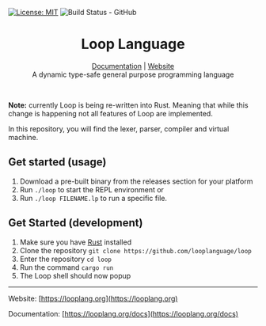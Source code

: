 [![License: MIT](https://img.shields.io/badge/License-MIT-yellow.svg)](https://opensource.org/licenses/MIT)
![Build Status - GitHub](https://github.com/looplanguage/loop/workflows/CI/badge.svg)

<h1 align="center">Loop Language</h1>
    <p align="center">
        <a href="https://looplang.org/docs">Documentation</a> |
        <a href="https://looplang.org/">Website</a><br>
    A dynamic type-safe general purpose programming language
    </p>
<br>

**Note:** currently Loop is being re-written into Rust. Meaning that while this change is happening not all features of Loop are implemented.

In this repository, you will find the lexer, parser, compiler and virtual machine.<br>

## Get started (usage)
1. Download a pre-built binary from the releases section for your platform
2. Run `./loop` to start the REPL environment or
3. Run `./loop FILENAME.lp` to run a specific file.

## Get Started (development)
1. Make sure you have [Rust](https://www.rust-lang.org/) installed
2. Clone the repository `git clone https://github.com/looplanguage/loop`
3. Enter the repository `cd loop`
4. Run the command `cargo run`
5. The Loop shell should now popup

---

Website: [https://looplang.org](https://looplang.org)

Documentation: [https://looplang.org/docs](https://looplang.org/docs)
